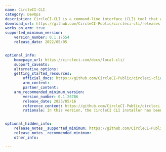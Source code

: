 ```yaml
---
name: CircleCI-CLI
category: DevOps
description: CircleCI-CLI is a command-line interface (CLI) tool that allows developers to interact with CircleCI's CI/CD platform from the terminal.
download_url: https://github.com/CircleCI-Public/circleci-cli/releases
works_on_arm: true
supported_minimum_version:
    version_number: 0.1.17554
    release_date: 2022/05/05


optional_info:
    homepage_url: https://circleci.com/docs/local-cli/
    support_caveats:
    alternative_options:
    getting_started_resources:
        official_docs: https://github.com/CircleCI-Public/circleci-cli#getting-started
        arm_content:
        partner_content:
    arm_recommended_minimum_version:
        version_number: 0.1.26786
        release_date: 2023/05/16
        reference_content: https://github.com/CircleCI-Public/circleci-cli/releases/tag/v0.1.26786
        rationale: In this version, the CircleCI CLI installer has been updated to support downloading and installing prebuilt Arm64 binaries of the CLI.


optional_hidden_info:
    release_notes__supported_minimum: https://github.com/CircleCI-Public/circleci-cli/releases/tag/v0.1.17554
    release_notes__recommended_minimum:
    other_info:

---
```

